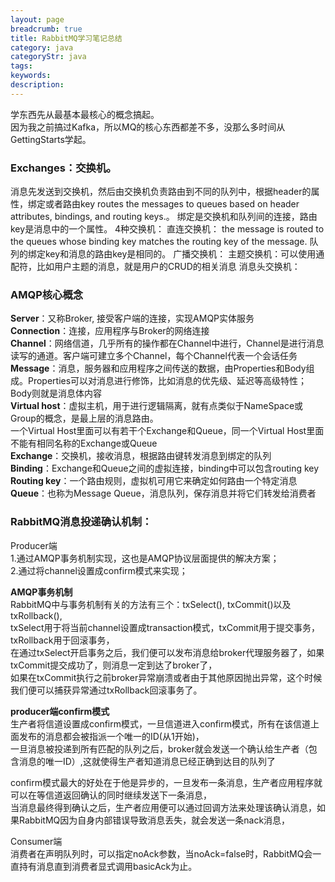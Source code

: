 ```yaml
---
layout: page
breadcrumb: true
title: RabbitMQ学习笔记总结
category: java
categoryStr: java
tags: 
keywords: 
description:
---
```



学东西先从最基本最核心的概念搞起。  
因为我之前搞过Kafka，所以MQ的核心东西都差不多，没那么多时间从GettingStarts学起。  

### Exchanges：交换机。
消息先发送到交换机，然后由交换机负责路由到不同的队列中，根据header的属性，绑定或者路由key
routes the messages to queues based on header attributes, bindings, and routing keys.。
绑定是交换机和队列间的连接，路由key是消息中的一个属性。
4种交换机：
直连交换机： the message is routed to the queues whose binding key matches the routing key of the message.
队列的绑定key和消息的路由key是相同的。
广播交换机：
主题交换机：可以使用通配符，比如用户主题的消息，就是用户的CRUD的相关消息
消息头交换机：

### AMQP核心概念
**Server**：又称Broker, 接受客户端的连接，实现AMQP实体服务  
**Connection**：连接，应用程序与Broker的网络连接  
**Channel**：网络信道，几乎所有的操作都在Channel中进行，Channel是进行消息读写的通道。客户端可建立多个Channel，每个Channel代表一个会话任务  
**Message**：消息，服务器和应用程序之间传送的数据，由Properties和Body组成。Properties可以对消息进行修饰，比如消息的优先级、延迟等高级特性；Body则就是消息体内容  
**Virtual host**：虚拟主机，用于进行逻辑隔离，就有点类似于NameSpace或Group的概念，是最上层的消息路由。  
一个Virtual Host里面可以有若干个Exchange和Queue，同一个Virtual Host里面不能有相同名称的Exchange或Queue  
**Exchange**：交换机，接收消息，根据路由键转发消息到绑定的队列  
**Binding**：Exchange和Queue之间的虚拟连接，binding中可以包含routing key  
**Routing key**：一个路由规则，虚拟机可用它来确定如何路由一个特定消息   
**Queue**：也称为Message Queue，消息队列，保存消息并将它们转发给消费者  


### RabbitMQ消息投递确认机制：
Producer端  
1.通过AMQP事务机制实现，这也是AMQP协议层面提供的解决方案；  
2.通过将channel设置成confirm模式来实现；  

**AMQP事务机制**  
RabbitMQ中与事务机制有关的方法有三个：txSelect(), txCommit()以及txRollback(),  
txSelect用于将当前channel设置成transaction模式，txCommit用于提交事务，txRollback用于回滚事务，  
在通过txSelect开启事务之后，我们便可以发布消息给broker代理服务器了，如果txCommit提交成功了，则消息一定到达了broker了，  
如果在txCommit执行之前broker异常崩溃或者由于其他原因抛出异常，这个时候我们便可以捕获异常通过txRollback回滚事务了。  

**producer端confirm模式**  
生产者将信道设置成confirm模式，一旦信道进入confirm模式，所有在该信道上面发布的消息都会被指派一个唯一的ID(从1开始)，   
一旦消息被投递到所有匹配的队列之后，broker就会发送一个确认给生产者（包含消息的唯一ID）,这就使得生产者知道消息已经正确到达目的队列了  

confirm模式最大的好处在于他是异步的，一旦发布一条消息，生产者应用程序就可以在等信道返回确认的同时继续发送下一条消息，  
当消息最终得到确认之后，生产者应用便可以通过回调方法来处理该确认消息，如果RabbitMQ因为自身内部错误导致消息丢失，就会发送一条nack消息，  

Consumer端  
消费者在声明队列时，可以指定noAck参数，当noAck=false时，RabbitMQ会一直持有消息直到消费者显式调用basicAck为止。

